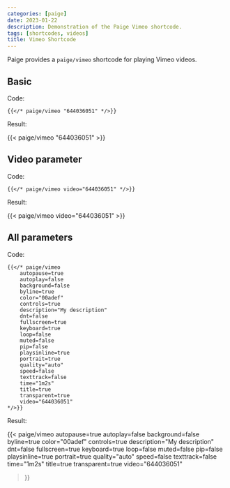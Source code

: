 ```yaml
---
categories: [paige]
date: 2023-01-22
description: Demonstration of the Paige Vimeo shortcode.
tags: [shortcodes, videos]
title: Vimeo Shortcode
---
```


Paige provides a `paige/vimeo` shortcode for playing Vimeo videos.

<!--more-->

## Basic

Code:

```go-text-template
{{</* paige/vimeo "644036051" */>}}
```

Result:

{{< paige/vimeo "644036051" >}}

## Video parameter

Code:

```go-text-template
{{</* paige/vimeo video="644036051" */>}}
```

Result:

{{< paige/vimeo video="644036051" >}}

## All parameters

Code:

```go-text-template
{{</* paige/vimeo
    autopause=true
    autoplay=false
    background=false
    byline=true
    color="00adef"
    controls=true
    description="My description"
    dnt=false
    fullscreen=true
    keyboard=true
    loop=false
    muted=false
    pip=false
    playsinline=true
    portrait=true
    quality="auto"
    speed=false
    texttrack=false
    time="1m2s"
    title=true
    transparent=true
    video="644036051"
*/>}}
```

Result:

{{< paige/vimeo
    autopause=true
    autoplay=false
    background=false
    byline=true
    color="00adef"
    controls=true
    description="My description"
    dnt=false
    fullscreen=true
    keyboard=true
    loop=false
    muted=false
    pip=false
    playsinline=true
    portrait=true
    quality="auto"
    speed=false
    texttrack=false
    time="1m2s"
    title=true
    transparent=true
    video="644036051"
>}}
